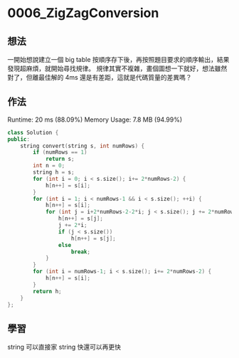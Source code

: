 # 0006_ZigZagConversion

## 想法
一開始想說建立一個 big table 按順序存下後，再按照題目要求的順序輸出，結果發現超麻煩，就開始尋找規律。
規律其實不複雜，畫個圖想一下就好，想法雖然對了，但離最佳解的 4ms 還是有差距，這就是代碼質量的差異嗎？

## 作法
Runtime: 20 ms (88.09%)
Memory Usage: 7.8 MB (94.99%)
```C++
class Solution {
public:
    string convert(string s, int numRows) {
        if (numRows == 1)
            return s;
        int n = 0;
        string h = s;
        for (int i = 0; i < s.size(); i+= 2*numRows-2) {
            h[n++] = s[i];
        }
        for (int i = 1; i < numRows-1 && i < s.size(); ++i) {
            h[n++] = s[i];
            for (int j = i+2*numRows-2-2*i; j < s.size(); j += 2*numRows-2-2*i) {
                h[n++] = s[j];
                j += 2*i;
                if (j < s.size())
                    h[n++] = s[j];
                else
                    break;
            }
        }
        for (int i = numRows-1; i < s.size(); i+= 2*numRows-2) {
            h[n++] = s[i];
        }
        return h;
    }
};
```

## 學習
string 可以直接家 string
快還可以再更快